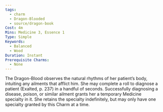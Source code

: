 ```yaml
---
tags:
  - charm
  - Dragon-Blooded
  - source/dragon-book
Cost: 4m
Mins: Medicine 3, Essence 1
Type: Simple
Keywords:
  - Balanced
  - Wood
Duration: Instant
Prerequisite Charms:
  - None
---
```

The Dragon-Blood observes the natural rhythms of her patient’s body, intuiting any ailments that afflict him. She may complete a roll to diagnose a patient (Exalted, p. 237) in a handful of seconds. Successfully diagnosing a disease, poison, or similar ailment grants her a temporary Medicine specialty in it. She retains the specialty indefinitely, but may only have one specialty granted by this Charm at a time.